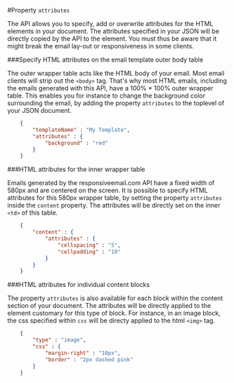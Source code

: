 #Property `attributes`

The API allows you to specify, add or overwrite attributes for the HTML elements in your document. The attributes specified in your JSON will be directly copied by the API to the element. You must thus be aware that it might break the email lay-out or responsiveness in
some clients.  

###Specify HTML attributes on the email template outer body table

The outer wrapper table acts like the HTML body of your email. Most email clients
will strip out the ```<body>``` tag. That's why most HTML emails, including the emails
generated with this API, have a 100% * 100% outer wrapper table. This enables you for instance
to change the background color surrounding the email, by adding the property `attributes` to the toplevel of your JSON document. 
````json
    {
        "templateName" : "My Template", 
        "attributes" : {
            "background" : "red"
        } 
    }
````

###HTML attributes for the inner wrapper table

Emails generated by the responsiveemail.com API have a fixed width of 580px and are centered on the screen. It is possible to specify HTML attributes for this 580px wrapper table, by setting the 
property `attributes` inside the `content` property. The attributes will be directly set on the inner ```<td>``` of this table. 
````json
    {
        "content" : {
            "attributes" : {
                "cellspacing" : "5",
                "cellpadding" : "10"
            }
        }
    }
````
###HTML attributes for individual content blocks

The property `attributes` is also available for each block within the content section of your document. The attributes will be directly applied to the element customary for this type of block. For instance, in an image block, the css specified within `css` will be directy applied to the html ```<img>``` tag. 
````json
    {
        "type" : "image",
        "css" : {
            "margin-right" : "10px",
            "border" : "2px dashed pink"
        }
    }
````
